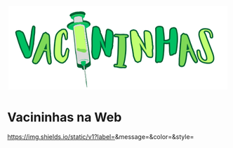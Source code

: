 <h1 align="center">
<img  src="./img/logocompleto.png" alt="Logo Projeto Vacininhas">
</h1>

# Vacininhas na Web

https://img.shields.io/static/v1?label=<LABEL>&message=<MESSAGE>&color=<COLOR>&style=<STYLE>&logo=<LOGO>

Tabela de conteúdos
=================
<!--ts-->
   * [Sobre](#Sobre)
   * [Tabela de Conteudo](#tabela-de-conteudo)
   * [Instalação](#instalacao)
   * [Como usar](#como-usar)
      * [Pre Requisitos](#pre-requisitos)
      * [Local files](#local-files)
      * [Remote files](#remote-files)
      * [Multiple files](#multiple-files)
      * [Combo](#combo)
   * [Tests](#testes)
   * [Tecnologias](#tecnologias)
<!--te-->

<h4 align="center"> 
	🚧 Em construção... 🚧
</h4>

### Features

- [x] Cadastro carteirinha personalizada
- [ ] Reforço a partir da idade cadastrada
- [ ] Aviso próxima vacina a ser tomada
- [ ] Acesso
- [ ] Procura

### Demonstração da aplicação


